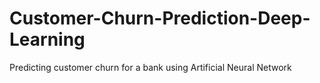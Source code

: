 # Customer-Churn-Prediction-Deep-Learning
Predicting customer churn for a bank using Artificial Neural Network
